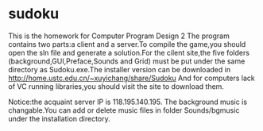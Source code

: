 # sudoku
This is the homework for Computer Program Design 2
The program contains two parts:a client and a server.To compile the game,you should open the sln file and generate a solution.For the cilent site,the five folders (background,GUI,Preface,Sounds and Grid) must be put under the same directory as Sudoku.exe.The installer version can be downloaded in http://home.ustc.edu.cn/~xuyichang/share/Sudoku
And for computers lack of VC running libraries,you should visit the site to download them.

Notice:the acquaint server IP is 118.195.140.195.
The background music is changable.You can add or delete music files in folder Sounds/bgmusic under the installation directory.
